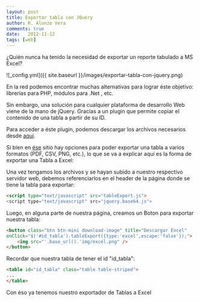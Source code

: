 ```yaml
---
layout: post
title: Exportar tabla con JQuery
author: R. Alonzo Vera
comments: true
date:   2012-11-12
tags: [web]
---
```


¿Quién nunca ha tenido la necesidad de exportar un reporte tabulado a MS Excel?

![_config.yml]({{ site.baseurl }}/images/exportar-tabla-con-jquery.png)

En la red podemos encontrar muchas alternativas para lograr éste objetivo: librerías para PHP, módulos para .Net , etc. 

Sin embargo, una solución para cualquier plataforma de desarrollo Web viene de la mano de jQuery. Gracias a un plugin que permite copiar el contenido de una tabla a partir de su ID.

Para acceder a éste plugin, podemos descargar los archivos necesarios desde [aqui](http://kayalshri.github.io/tableExport.jquery.plugin/).

Si bien en [ése](http://kayalshri.github.io/tableExport.jquery.plugin/) sitio hay opciones para poder exportar una tabla a varios formatos (PDF, CSV, PNG, etc.), lo que se va a explicar aquí es la forma de exportar una Tabla a Excel:

Una vez tengamos los archivos y se hayan subido a nuestro respectivo servidor web, debemos referenciarlos en el header de la página donde se tiene la tabla para exportar:

~~~html
<script type="text/javascript" src="tableExport.js">
<script type="text/javascript" src="jquery.base64.js">
~~~

Luego, en alguna parte de nuestra página, creamos un Boton para exportar nuestra tabla:

~~~html
<button class="btn btn-mini download-image" title="Descargar Excel" 
onClick="$('#id_tabla').tableExport({type:'excel',escape:'false'});">
    <img src="'.base_url().'img/excel.png" />
</button>
~~~

Recordar que nuestra tabla de tener el id "id_tabla":

~~~html
<table id="id_tabla" class="table table-striped">
...
</table>
~~~

Con éso ya tenemos nuestro exportador de Tablas a Excel